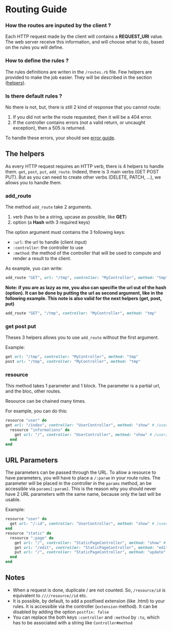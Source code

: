 
# Routing Guide

### How the routes are inputed by the client ?
Each HTTP request made by the client will contains a **REQUEST_URI** value.
The web server receive this information, and will choose what to do,
based on the rules you will define.

### How to define the rules ?
The rules definitions are writen in the ``/routes.rb`` file.
Few helpers are provided to make the job easier.
They will be described in the section ([helpers](#the-helpers)).

### Is there default rules ?
No there is not, but, there is still 2 kind of response that you cannot route:

1. If you did not write the route requested, then it will be a 404 error.
2. If the controller contains errors (not a valid return, or uncaught exception), then a 505 is returned.

To handle these errors, your should see [error guide](GUIDE_ERRORS.md).


## The helpers
As every HTTP request requires an HTTP verb, there is 4 helpers to handle them.
``get``, ``post``, ``put``, ``add_route``. Indeed, there is 3 main verbs (GET POST PUT).
But as you can need to create other verbs (DELETE, PATCH, ...), we allows you to handle them.

### add_route
The method ``add_route`` take 2 arguments.

1. verb (has to be a string, upcase as possible, like **GET**)
2. option (a **Hash** with 3 required keys)

The option argument must contains the 3 following keys:

- ``:url``: the url to handle (client input)
- ``:controller``: the controller to use
- ``:method``: the method of the controller that will be used to compute and render a result to the client.

As example, yuo can write:
```ruby
add_route "GET", url: "/tmp", controller: "MyController", method: "tmp"
```

**Note: if you are as lazy as me, you also can specifie the url out of the hash (option).
It can be done by putting the url as second argument, like in the following example.
This note is also valid for the next helpers (get, post, put)**
```ruby
add_route "GET", "/tmp", controller: "MyController", method: "tmp"
```

### get post put
Theses 3 helpers allows you to use ``add_route`` without the first argument.

Example:
```ruby
get url: "/tmp", controller: "MyController", method: "tmp"
post url: "/tmp", controller: "MyController", method: "tmp"
```
### resource
This method takes 1 parameter and 1 block.
The parameter is a partial url, and the bloc, other routes.

Resource can be chained many times.

For example, you can do this:
```ruby
resource "user" do
get url: "/index", controller: "UserController", method: "show" # /user/index
  resource "informations" do
    get url: "/", controller: "UserController", method: "show" # /user/informations/
  end
end
```

## URL Parameters
The parameters can be passed through the URL. To allow a resource to have
parameters, you will have to place a  ``/:param`` in your route rules. The
parameter will be placed in the controller in the ``params`` method, an be
accessible via ``params[:param]``. This is the reason why you should never
have 2 URL parameters with the same name, because only the last will be usable.

Example:
```ruby
resource "user" do
  get url: "/:id", controller: "UserController", method: "show" # /user/(anything)
end
resource "static" do
  resource ":page" do
    get url: "/", controller: "StaticPageController", method: "show" # /static/(anything)
    get url: "/edit", controller: "StaticPageController", method: "edit" # /static/(anything)/edit
    put url: "/", controller: "StaticPageController", method: "update" # /static/(anything)
  end
end
```

## Notes

* When a request is done, duplicate / are not counted. So, ``/resource/id`` is equivalent to ``////resource//id`` etc.
* It is possible, by default, to add a postfixed extension (like .html) to your rules. It is accessible via the controller (``extension`` method). It can be disabled by adding the option ``postfix: false``
* You can replace the both keys ``:controller`` and ``:method`` by ``:to``, which has to be associated with a string like ``Controller#method``
